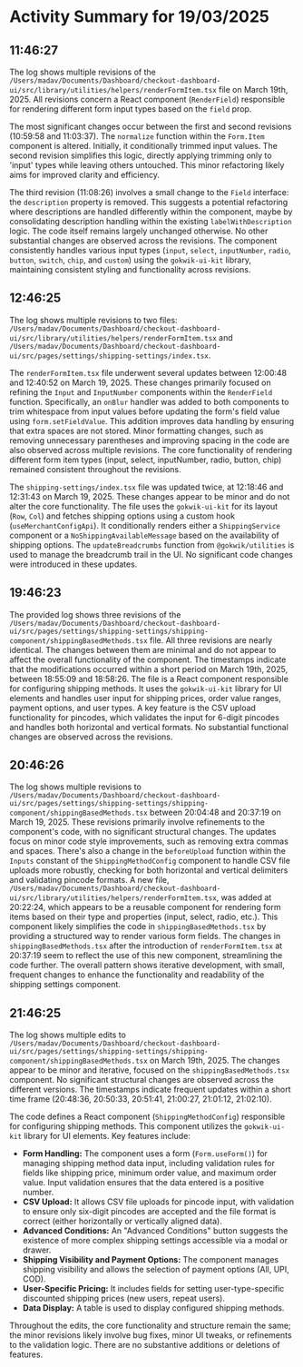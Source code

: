 # Activity Summary for 19/03/2025

## 11:46:27
The log shows multiple revisions of the `/Users/madav/Documents/Dashboard/checkout-dashboard-ui/src/library/utilities/helpers/renderFormItem.tsx` file on March 19th, 2025.  All revisions concern a React component (`RenderField`) responsible for rendering different form input types based on the `field` prop.

The most significant changes occur between the first and second revisions (10:59:58 and 11:03:37). The `normalize` function within the `Form.Item` component is altered.  Initially, it conditionally trimmed input values. The second revision simplifies this logic, directly applying trimming only to 'input' types while leaving others untouched. This minor refactoring likely aims for improved clarity and efficiency.

The third revision (11:08:26) involves a small change to the `Field` interface: the `description` property is removed.  This suggests a potential refactoring where descriptions are handled differently within the component, maybe by consolidating description handling within the existing `labelWithDescription` logic.  The code itself remains largely unchanged otherwise.  No other substantial changes are observed across the revisions.  The component consistently handles various input types (`input`, `select`, `inputNumber`, `radio`, `button`, `switch`, `chip`, and `custom`) using the `gokwik-ui-kit` library, maintaining consistent styling and functionality across revisions.


## 12:46:25
The log shows multiple revisions to two files: `/Users/madav/Documents/Dashboard/checkout-dashboard-ui/src/library/utilities/helpers/renderFormItem.tsx` and `/Users/madav/Documents/Dashboard/checkout-dashboard-ui/src/pages/settings/shipping-settings/index.tsx`.

The `renderFormItem.tsx` file underwent several updates between 12:00:48 and 12:40:52 on March 19, 2025.  These changes primarily focused on refining the `Input` and `InputNumber` components within the `RenderField` function.  Specifically, an `onBlur` handler was added to both components to trim whitespace from input values before updating the form's field value using `form.setFieldValue`. This addition improves data handling by ensuring that extra spaces are not stored. Minor formatting changes, such as removing unnecessary parentheses and improving spacing in the code are also observed across multiple revisions.  The core functionality of rendering different form item types (input, select, inputNumber, radio, button, chip) remained consistent throughout the revisions.


The `shipping-settings/index.tsx` file was updated twice, at 12:18:46 and 12:31:43 on March 19, 2025.  These changes appear to be minor and do not alter the core functionality.  The file uses the `gokwik-ui-kit` for its layout (`Row`, `Col`) and fetches shipping options using a custom hook (`useMerchantConfigApi`).  It conditionally renders either a `ShippingService` component or a `NoShippingAvailableMessage` based on the availability of shipping options. The `updateBreadcrumbs` function from `@gokwik/utilities` is used to manage the breadcrumb trail in the UI.  No significant code changes were introduced in these updates.


## 19:46:23
The provided log shows three revisions of the `/Users/madav/Documents/Dashboard/checkout-dashboard-ui/src/pages/settings/shipping-settings/shipping-component/shippingBasedMethods.tsx` file.  All three revisions are nearly identical. The changes between them are minimal and do not appear to affect the overall functionality of the component.  The timestamps indicate that the modifications occurred within a short period on March 19th, 2025, between 18:55:09 and 18:58:26.  The file is a React component responsible for configuring shipping methods. It uses the `gokwik-ui-kit` library for UI elements and handles user input for shipping prices, order value ranges, payment options, and user types.  A key feature is the CSV upload functionality for pincodes, which validates the input for 6-digit pincodes and handles both horizontal and vertical formats. No substantial functional changes are observed across the revisions.


## 20:46:26
The log shows multiple revisions to `/Users/madav/Documents/Dashboard/checkout-dashboard-ui/src/pages/settings/shipping-settings/shipping-component/shippingBasedMethods.tsx` between 20:04:48 and 20:37:19 on March 19, 2025.  These revisions primarily involve refinements to the component's code, with no significant structural changes.  The updates focus on minor code style improvements, such as removing extra commas and spaces.  There's also a change in the `beforeUpload` function within the `Inputs` constant of the `ShippingMethodConfig` component to handle CSV file uploads more robustly, checking for both horizontal and vertical delimiters and validating pincode formats.  A new file, `/Users/madav/Documents/Dashboard/checkout-dashboard-ui/src/library/utilities/helpers/renderFormItem.tsx`, was added at 20:22:24, which appears to be a reusable component for rendering form items based on their type and properties (input, select, radio, etc.).  This component likely simplifies the code in `shippingBasedMethods.tsx` by providing a structured way to render various form fields.  The changes in `shippingBasedMethods.tsx` after the introduction of `renderFormItem.tsx` at 20:37:19 seem to reflect the use of this new component, streamlining the code further.  The overall pattern shows iterative development, with small, frequent changes to enhance the functionality and readability of the shipping settings component.


## 21:46:25
The log shows multiple edits to `/Users/madav/Documents/Dashboard/checkout-dashboard-ui/src/pages/settings/shipping-settings/shipping-component/shippingBasedMethods.tsx` on March 19th, 2025.  The changes appear to be minor and iterative, focused on the `shippingBasedMethods.tsx` component. No significant structural changes are observed across the different versions.  The timestamps indicate frequent updates within a short time frame (20:48:36, 20:50:33, 20:51:41, 21:00:27, 21:01:12, 21:02:10).

The code defines a React component (`ShippingMethodConfig`) responsible for configuring shipping methods. This component utilizes the `gokwik-ui-kit` library for UI elements.  Key features include:

* **Form Handling:** The component uses a form (`Form.useForm()`) for managing shipping method data input, including validation rules for fields like shipping price, minimum order value, and maximum order value.  Input validation ensures that the data entered is a positive number.
* **CSV Upload:** It allows CSV file uploads for pincode input, with validation to ensure only six-digit pincodes are accepted and the file format is correct (either horizontally or vertically aligned data).
* **Advanced Conditions:** An "Advanced Conditions" button suggests the existence of more complex shipping settings accessible via a modal or drawer.
* **Shipping Visibility and Payment Options:**  The component manages shipping visibility and allows the selection of payment options (All, UPI, COD).
* **User-Specific Pricing:** It includes fields for setting user-type-specific discounted shipping prices (new users, repeat users).
* **Data Display:**  A table is used to display configured shipping methods.

Throughout the edits, the core functionality and structure remain the same; the minor revisions likely involve bug fixes, minor UI tweaks, or refinements to the validation logic.  There are no substantive additions or deletions of features.
